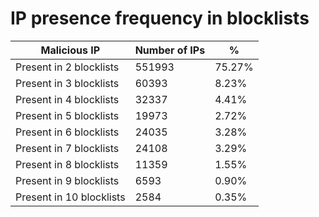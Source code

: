 # IP presence frequency in blocklists
| Malicious IP | Number of IPs | % |
|----|----|----|
| Present in 2 blocklists | 551993 | 75.27% |
| Present in 3 blocklists | 60393 | 8.23% |
| Present in 4 blocklists | 32337 | 4.41% |
| Present in 5 blocklists | 19973 | 2.72% |
| Present in 6 blocklists | 24035 | 3.28% |
| Present in 7 blocklists | 24108 | 3.29% |
| Present in 8 blocklists | 11359 | 1.55% |
| Present in 9 blocklists | 6593 | 0.90% |
| Present in 10 blocklists | 2584 | 0.35% |
